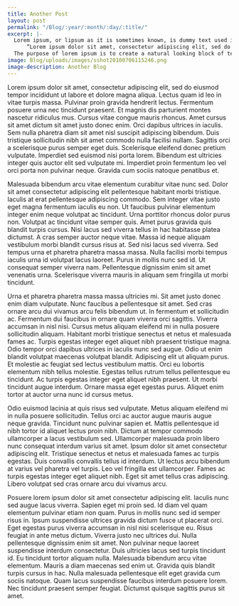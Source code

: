 ```yaml
---
title: Another Post
layout: post
permalink: "/Blog/:year/:month/:day/:title/"
excerpt: |-
  Lorem ipsum, or lipsum as it is sometimes known, is dummy text used in laying out print, graphic or web designs. The passage is attributed to an unknown typesetter in the 15th century who is thought to have scrambled parts of Cicero's De Finibus Bonorum et Malorum for use in a type specimen book. It usually begins with:
      “Lorem ipsum dolor sit amet, consectetur adipiscing elit, sed do eiusmod tempor incididunt ut labore et dolore magna aliqua.”
  The purpose of lorem ipsum is to create a natural looking block of text (sentence, paragraph, page, etc.) that doesn't distract from the layout. A practice not without controversy, laying out pages with meaningless filler text can be very useful when the focus is meant to be on design, not content.
image: Blog/uploads/images/sshot20100706115246.png
image-description: Another Blog
---
```


Lorem ipsum dolor sit amet, consectetur adipiscing elit, sed do eiusmod tempor incididunt ut labore et dolore magna aliqua. Lectus quam id leo in vitae turpis massa. Pulvinar proin gravida hendrerit lectus. Fermentum posuere urna nec tincidunt praesent. Et magnis dis parturient montes nascetur ridiculus mus. Cursus vitae congue mauris rhoncus. Amet cursus sit amet dictum sit amet justo donec enim. Orci dapibus ultrices in iaculis. Sem nulla pharetra diam sit amet nisl suscipit adipiscing bibendum. Duis tristique sollicitudin nibh sit amet commodo nulla facilisi nullam. Sagittis orci a scelerisque purus semper eget duis. Scelerisque eleifend donec pretium vulputate. Imperdiet sed euismod nisi porta lorem. Bibendum est ultricies integer quis auctor elit sed vulputate mi. Imperdiet proin fermentum leo vel orci porta non pulvinar neque. Gravida cum sociis natoque penatibus et.

Malesuada bibendum arcu vitae elementum curabitur vitae nunc sed. Dolor sit amet consectetur adipiscing elit pellentesque habitant morbi tristique. Iaculis at erat pellentesque adipiscing commodo. Sem integer vitae justo eget magna fermentum iaculis eu non. Ut faucibus pulvinar elementum integer enim neque volutpat ac tincidunt. Urna porttitor rhoncus dolor purus non. Volutpat ac tincidunt vitae semper quis. Amet purus gravida quis blandit turpis cursus. Nisi lacus sed viverra tellus in hac habitasse platea dictumst. A cras semper auctor neque vitae. Massa id neque aliquam vestibulum morbi blandit cursus risus at. Sed nisi lacus sed viverra. Sed tempus urna et pharetra pharetra massa massa. Nulla facilisi morbi tempus iaculis urna id volutpat lacus laoreet. Purus in mollis nunc sed id. Ut consequat semper viverra nam. Pellentesque dignissim enim sit amet venenatis urna. Scelerisque viverra mauris in aliquam sem fringilla ut morbi tincidunt.

Urna et pharetra pharetra massa massa ultricies mi. Sit amet justo donec enim diam vulputate. Nunc faucibus a pellentesque sit amet. Sed cras ornare arcu dui vivamus arcu felis bibendum ut. In fermentum et sollicitudin ac. Fermentum dui faucibus in ornare quam viverra orci sagittis. Viverra accumsan in nisl nisi. Cursus metus aliquam eleifend mi in nulla posuere sollicitudin aliquam. Habitant morbi tristique senectus et netus et malesuada fames ac. Turpis egestas integer eget aliquet nibh praesent tristique magna. Odio tempor orci dapibus ultrices in iaculis nunc sed augue. Odio ut enim blandit volutpat maecenas volutpat blandit. Adipiscing elit ut aliquam purus. Et molestie ac feugiat sed lectus vestibulum mattis. Orci eu lobortis elementum nibh tellus molestie. Egestas tellus rutrum tellus pellentesque eu tincidunt. Ac turpis egestas integer eget aliquet nibh praesent. Ut morbi tincidunt augue interdum. Ornare massa eget egestas purus. Aliquet enim tortor at auctor urna nunc id cursus metus.

Odio euismod lacinia at quis risus sed vulputate. Metus aliquam eleifend mi in nulla posuere sollicitudin. Tellus orci ac auctor augue mauris augue neque gravida. Tincidunt nunc pulvinar sapien et. Mattis pellentesque id nibh tortor id aliquet lectus proin nibh. Dictum at tempor commodo ullamcorper a lacus vestibulum sed. Ullamcorper malesuada proin libero nunc consequat interdum varius sit amet. Ipsum dolor sit amet consectetur adipiscing elit. Tristique senectus et netus et malesuada fames ac turpis egestas. Duis convallis convallis tellus id interdum. Ut lectus arcu bibendum at varius vel pharetra vel turpis. Leo vel fringilla est ullamcorper. Fames ac turpis egestas integer eget aliquet nibh. Eget sit amet tellus cras adipiscing. Libero volutpat sed cras ornare arcu dui vivamus arcu.

Posuere lorem ipsum dolor sit amet consectetur adipiscing elit. Iaculis nunc sed augue lacus viverra. Sapien eget mi proin sed. Id diam vel quam elementum pulvinar etiam non quam. Purus in mollis nunc sed id semper risus in. Ipsum suspendisse ultrices gravida dictum fusce ut placerat orci. Eget egestas purus viverra accumsan in nisl nisi scelerisque eu. Risus feugiat in ante metus dictum. Viverra justo nec ultrices dui. Nulla pellentesque dignissim enim sit amet. Non pulvinar neque laoreet suspendisse interdum consectetur. Duis ultricies lacus sed turpis tincidunt id. Eu tincidunt tortor aliquam nulla. Malesuada bibendum arcu vitae elementum. Mauris a diam maecenas sed enim ut. Gravida quis blandit turpis cursus in hac. Nulla malesuada pellentesque elit eget gravida cum sociis natoque. Quam lacus suspendisse faucibus interdum posuere lorem. Nec tincidunt praesent semper feugiat. Dictumst quisque sagittis purus sit amet.
